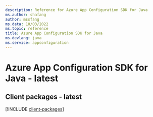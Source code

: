 ```yaml
---
description: Reference for Azure App Configuration SDK for Java
ms.author: shafang
author: mssfang
ms.data: 10/03/2022
ms.topic: reference
title: Azure App Configuration SDK for Java
ms.devlang: java
ms.service: appconfiguration
---
```

# Azure App Configuration SDK for Java - latest

## Client packages - latest
[!INCLUDE [client-packages](app-configuration-client-index.md)]